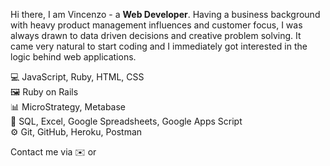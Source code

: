 Hi there, I am Vincenzo - a **Web Developer**. Having a business background with heavy product management influences and customer focus, I was always drawn to data driven decisions and creative problem solving. It came very natural to start coding and I immediately got interested in the logic behind web applications.

💻 JavaScript, Ruby, HTML, CSS<br>
🖼 Ruby on Rails<br>
📊 MicroStrategy, Metabase<br>
🔢 SQL, Excel, Google Spreadsheets, Google Apps Script<br>
⚙️ Git, GitHub, Heroku, Postman<br>

Contact me via ✉️ or <a href="https://www.linkedin.com/in/galantevincenzo/" target="_blank" ><img src="https://upload.wikimedia.org/wikipedia/commons/c/ca/LinkedIn_logo_initials.png" width=12 height=12></a>
